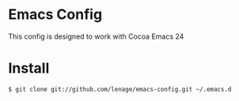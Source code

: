 Emacs Config
============

This config is designed to work with Cocoa Emacs 24

Install
=======

    $ git clone git://github.com/lenage/emacs-config.git ~/.emacs.d
